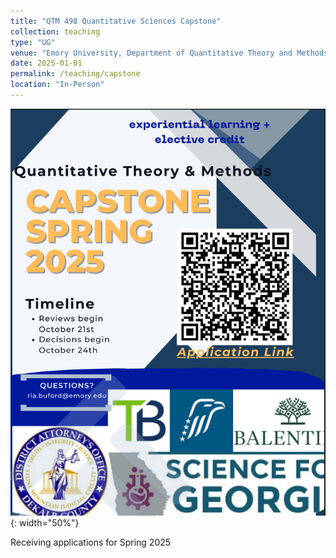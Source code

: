 ```yaml
---
title: "QTM 498 Quantitative Sciences Capstone"
collection: teaching
type: "UG"
venue: "Emory University, Department of Quantitative Theory and Methods"
date: 2025-01-01
permalink: /teaching/capstone
location: "In-Person"
---
```


![flyer-capstone](/images/flyer.jpeg?raw=true){: width="50%"}

Receiving applications for Spring 2025

